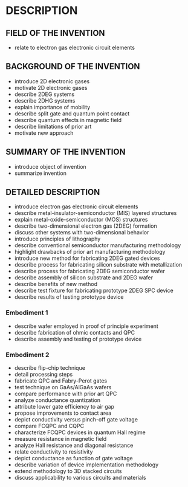 # DESCRIPTION

## FIELD OF THE INVENTION

- relate to electron gas electronic circuit elements

## BACKGROUND OF THE INVENTION

- introduce 2D electronic gases
- motivate 2D electronic gases
- describe 2DEG systems
- describe 2DHG systems
- explain importance of mobility
- describe split gate and quantum point contact
- describe quantum effects in magnetic field
- describe limitations of prior art
- motivate new approach

## SUMMARY OF THE INVENTION

- introduce object of invention
- summarize invention

## DETAILED DESCRIPTION

- introduce electron gas electronic circuit elements
- describe metal-insulator-semiconductor (MIS) layered structures
- explain metal-oxide-semiconductor (MOS) structures
- describe two-dimensional electron gas (2DEG) formation
- discuss other systems with two-dimensional behavior
- introduce principles of lithography
- describe conventional semiconductor manufacturing methodology
- highlight drawbacks of prior art manufacturing methodology
- introduce new method for fabricating 2DEG gated devices
- describe process for fabricating silicon substrate with metallization
- describe process for fabricating 2DEG semiconductor wafer
- describe assembly of silicon substrate and 2DEG wafer
- describe benefits of new method
- describe test fixture for fabricating prototype 2DEG SPC device
- describe results of testing prototype device

### Embodiment 1

- describe wafer employed in proof of principle experiment
- describe fabrication of ohmic contacts and QPC
- describe assembly and testing of prototype device

### Embodiment 2

- describe flip-chip technique
- detail processing steps
- fabricate QPC and Fabry-Perot gates
- test technique on GaAs/AlGaAs wafers
- compare performance with prior art QPC
- analyze conductance quantization
- attribute lower gate efficiency to air gap
- propose improvements to contact area
- depict conductivity versus pinch-off gate voltage
- compare FCQPC and CQPC
- characterize FCQPC devices in quantum Hall regime
- measure resistance in magnetic field
- analyze Hall resistance and diagonal resistance
- relate conductivity to resistivity
- depict conductance as function of gate voltage
- describe variation of device implementation methodology
- extend methodology to 3D stacked circuits
- discuss applicability to various circuits and materials

